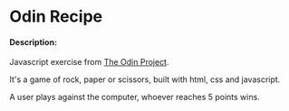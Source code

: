 # Odin Recipe
#### Description:

Javascript exercise from [The Odin Project](https://www.theodinproject.com/lessons/foundations-revisiting-rock-paper-scissors).

It's a game of rock, paper or scissors, built with html, css and javascript.

A user plays against the computer, whoever reaches 5 points wins.